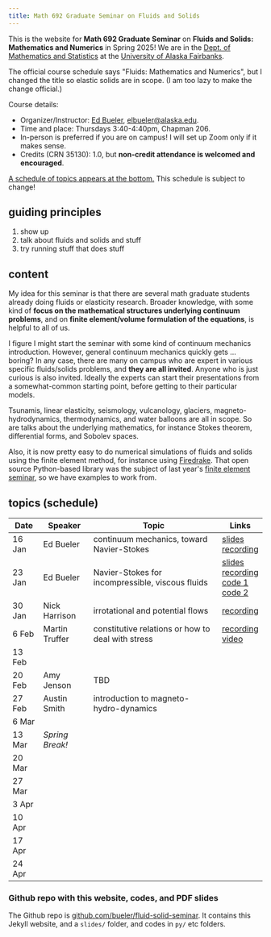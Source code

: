 ```yaml
---
title: Math 692 Graduate Seminar on Fluids and Solids
---
```


This is the website for **Math 692 Graduate Seminar** on **Fluids and Solids: Mathematics and Numerics** in Spring 2025!  We are in the [Dept. of Mathematics and Statistics](http://www.uaf.edu/dms/) at the [University of Alaska Fairbanks](http://www.uaf.edu/).

The official course schedule says "Fluids: Mathematics and Numerics", but I changed the title so elastic solids are in scope.  (I am too lazy to make the change official.)

Course details:
  * Organizer/Instructor: [Ed Bueler](http://bueler.github.io/), [elbueler@alaska.edu](mailto:elbueler@alaska.edu).
  * Time and place: Thursdays 3:40-4:40pm, Chapman 206.
  * In-person is preferred if you are on campus!  I will set up Zoom only if it makes sense.
  * Credits (CRN 35130): 1.0, but **non-credit attendance is welcomed and encouraged**.

[A schedule of topics appears at the bottom.](#schedule)  This schedule is subject to change!

## guiding principles

1. show up
2. talk about fluids and solids and stuff
3. try running stuff that does stuff

## content

My idea for this seminar is that there are several math graduate students already doing fluids or elasticity research.  Broader knowledge, with some kind of **focus on the mathematical structures underlying continuum problems**, and on **finite element/volume formulation of the equations**, is helpful to all of us.

I figure I might start the seminar with some kind of continuum mechanics introduction.  However, general continuum mechanics quickly gets ... boring?  In any case, there are many on campus who are expert in various specific fluids/solids problems, and **they are all invited**.  Anyone who is just curious is also invited.  Ideally the experts can start their presentations from a somewhat-common starting point, before getting to their particular models.

Tsunamis, linear elasticity, seismology, vulcanology, glaciers, magneto-hydrodynamics, thermodynamics, and water balloons are all in scope.  So are talks about the underlying mathematics, for instance Stokes theorem, differential forms, and Sobolev spaces.

Also, it is now pretty easy to do numerical simulations of fluids and solids using the finite element method, for instance using [Firedrake](https://www.firedrakeproject.org/index.html).  That open source Python-based library was the subject of last year's [finite element seminar](https://bueler.github.io/fe-seminar/), so we have examples to work from.

## <a id="schedule"></a> topics (schedule)

| Date   | Speaker            | Topic                                          | Links        |
|--------|--------------------|------------------------------------------------|--------------|
| 16 Jan | Ed Bueler          | continuum mechanics, toward Navier-Stokes      | [slides](slides/bueler16jan.pdf) <br> [recording](https://alaska.zoom.us/rec/share/UBUDwv4neSnh6j6_DgyAZf_ym1o8pLba5AFBeLxbvZONa3VuoCeXQ0nguA-u3Js1.3BkVIVgSWyBGjvN9?pwd=cZJ2KPRKJmn8sxqJwiaCOh8gWFinx9m5) |
| 23 Jan | Ed Bueler          | Navier-Stokes for incompressible, viscous fluids | [slides](slides/bueler23jan.pdf) <br>[recording](https://alaska.zoom.us/rec/share/1Lx_GvcoeddAthqP_uRJnU1yLzFjYKUT5tukvHSc7PPIh8khrNhnqrZQ8-J7kI3z.OY75--IaccrJpUHb?pwd=6_kCPJzT4hKuzsrIAllNPVwJ2c4G1p5Q) <br> [code 1](py/bueler/navierstokes.py) <br> [code 2](py/bueler/cavity.py) |
| 30 Jan | Nick Harrison      | irrotational and potential flows | [recording](https://alaska.zoom.us/rec/share/DkJg5URpezBJu5wk-BvhERRsoySJQ1NIduQBHBdTiAHpRWecBwbSuuQV7Eww-kc5.e2i8PL_9KHi6Q1kR?pwd=FBlRZUo9HIFLt_3TH-IUH8S9LTlbmjQz) |
|  6 Feb | Martin Truffer     | constitutive relations or how to deal with stress | [recording](https://alaska.zoom.us/rec/share/5QYFXLJ6etSPOD3Zy0QZYmfMEeginWf75orMK7miHAhIeGhLDoEwiRlEhgio_ez5.wUE4X_XPkVBRpP9y?pwd=_w4qjBA2_ufI55o23vcFpAMTlmGsW-K4) <br> [video](https://www.youtube.com/watch?v=UEB39-jlmdw) |
| 13 Feb |  |  |  |
| 20 Feb | Amy Jenson         | TBD |  |
| 27 Feb | Austin Smith       | introduction to magneto-hydro-dynamics         |  |
|  6 Mar |  |  |  |
| 13 Mar | _Spring Break!_    |  |  |
| 20 Mar |  |  |  |
| 27 Mar |  |  |  |
|  3 Apr |  |  |  |
| 10 Apr |  |  |  |
| 17 Apr |  |  |  |
| 24 Apr |  |  |  |

<!--
30 Jan | Ed Bueler | reference configuration, linear elasticity |
-->

### Github repo with this website, codes, and PDF slides

The Github repo is [github.com/bueler/fluid-solid-seminar](https://github.com/bueler/fluid-solid-seminar).  It contains this Jekyll website, and a `slides/` folder, and codes in `py/` etc folders.

